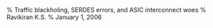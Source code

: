 % Traffic blackholing, SERDES errors, and ASIC interconnect woes
% Ravikiran K.S.
% January 1, 2006

